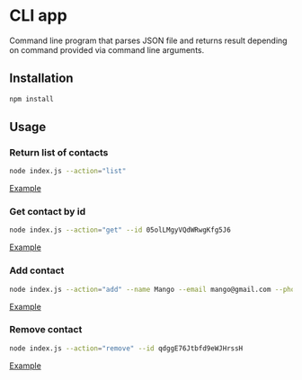 # CLI app

Command line program that parses JSON file and returns result depending on command provided via command line arguments.

## Installation

```bash
npm install
```

## Usage

### Return list of contacts

```bash
node index.js --action="list"
```

[Example](https://api.monosnap.com/file/download?id=bYuQcDiKxIEQMwBnnhE14ATaNDsj1b)

### Get contact by id

```bash
node index.js --action="get" --id 05olLMgyVQdWRwgKfg5J6
```

[Example](https://api.monosnap.com/file/download?id=Cuso77NF8mfDTuLulEk0nceTRgp7D1)

### Add contact

```bash
node index.js --action="add" --name Mango --email mango@gmail.com --phone 322-22-22
```

[Example](https://api.monosnap.com/file/download?id=ZJf0G6wFvxbmISqyXy0Zr0cf6j7xRD)

### Remove contact

```bash
node index.js --action="remove" --id qdggE76Jtbfd9eWJHrssH
```

[Example](https://api.monosnap.com/file/download?id=VHv7TMqTGfjf5gAwSjVXnxNFv6pdTq)
